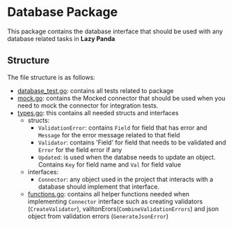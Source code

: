 # Database Package
This package contains the database interface that should be used with any database related tasks in **Lazy Panda**

## Structure
The file structure is as follows:
- [database_test.go](./database_test.go): contains all tests related to package
- [mock.go](./mock.go): contains the Mocked connector that should be used when you need to mock the connector for integration tests.
- [types.go](./types.go): this contains all needed structs and interfaces
  - structs:
    - `ValidationError`: contains `Field` for field that has error and `Message` for the error message related to that field
    - `Validator`: contains 'Field' for field that needs to be validated and `Error` for the field error if any
    - `Updated`: is used when the databse needs to update an object. Contains `Key` for field name and `Val` for field value
  - interfaces:
    - `Connector`: any object used in the project that interacts with a database should implement that interface.
  - [functions.go](./functions.go): contains all helper functions needed when implementing `Connector` interface such as creating validators (`CreateValidator`), valitonErors(`CombineValidationErrors`) and json object from validation errors (`GenerateJsonError`)